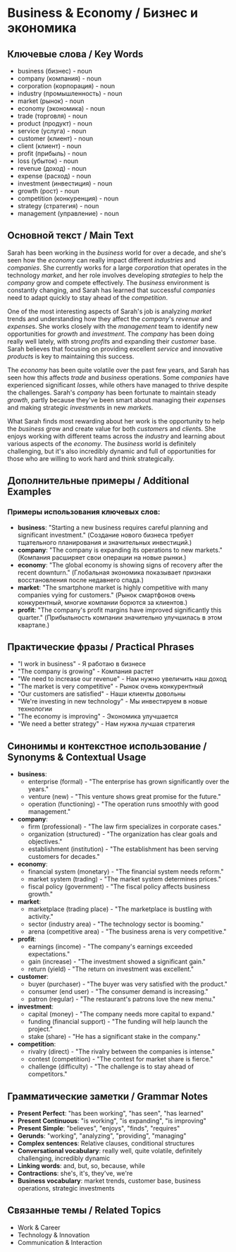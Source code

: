 # Business & Economy / Бизнес и экономика

## Ключевые слова / Key Words
- business (бизнес) - noun
- company (компания) - noun
- corporation (корпорация) - noun
- industry (промышленность) - noun
- market (рынок) - noun
- economy (экономика) - noun
- trade (торговля) - noun
- product (продукт) - noun
- service (услуга) - noun
- customer (клиент) - noun
- client (клиент) - noun
- profit (прибыль) - noun
- loss (убыток) - noun
- revenue (доход) - noun
- expense (расход) - noun
- investment (инвестиция) - noun
- growth (рост) - noun
- competition (конкуренция) - noun
- strategy (стратегия) - noun
- management (управление) - noun

## Основной текст / Main Text

Sarah has been working in the *business* world for over a decade, and she's seen how the *economy* can really impact different *industries* and *companies*. She currently works for a large *corporation* that operates in the technology *market*, and her role involves developing *strategies* to help the *company* grow and compete effectively. The *business* environment is constantly changing, and Sarah has learned that successful *companies* need to adapt quickly to stay ahead of the *competition*.

One of the most interesting aspects of Sarah's job is analyzing *market* trends and understanding how they affect the *company*'s *revenue* and *expense*s. She works closely with the *management* team to identify new opportunities for *growth* and *investment*. The *company* has been doing really well lately, with strong *profit*s and expanding their *customer* base. Sarah believes that focusing on providing excellent *service* and innovative *product*s is key to maintaining this success.

The *economy* has been quite volatile over the past few years, and Sarah has seen how this affects *trade* and *business* operations. Some *companies* have experienced significant *loss*es, while others have managed to thrive despite the challenges. Sarah's *company* has been fortunate to maintain steady *growth*, partly because they've been smart about managing their *expense*s and making strategic *investment*s in new *market*s.

What Sarah finds most rewarding about her work is the opportunity to help the *business* grow and create value for both *customer*s and *client*s. She enjoys working with different teams across the *industry* and learning about various aspects of the *economy*. The *business* world is definitely challenging, but it's also incredibly dynamic and full of opportunities for those who are willing to work hard and think strategically.

## Дополнительные примеры / Additional Examples

### Примеры использования ключевых слов:
- **business**: "Starting a new business requires careful planning and significant investment." (Создание нового бизнеса требует тщательного планирования и значительных инвестиций.)
- **company**: "The company is expanding its operations to new markets." (Компания расширяет свои операции на новые рынки.)
- **economy**: "The global economy is showing signs of recovery after the recent downturn." (Глобальная экономика показывает признаки восстановления после недавнего спада.)
- **market**: "The smartphone market is highly competitive with many companies vying for customers." (Рынок смартфонов очень конкурентный, многие компании борются за клиентов.)
- **profit**: "The company's profit margins have improved significantly this quarter." (Прибыльность компании значительно улучшилась в этом квартале.)

## Практические фразы / Practical Phrases

- "I work in business" - Я работаю в бизнесе
- "The company is growing" - Компания растет
- "We need to increase our revenue" - Нам нужно увеличить наш доход
- "The market is very competitive" - Рынок очень конкурентный
- "Our customers are satisfied" - Наши клиенты довольны
- "We're investing in new technology" - Мы инвестируем в новые технологии
- "The economy is improving" - Экономика улучшается
- "We need a better strategy" - Нам нужна лучшая стратегия

## Синонимы и контекстное использование / Synonyms & Contextual Usage

- **business**: 
  - enterprise (formal) - "The enterprise has grown significantly over the years."
  - venture (new) - "This venture shows great promise for the future."
  - operation (functioning) - "The operation runs smoothly with good management."
- **company**: 
  - firm (professional) - "The law firm specializes in corporate cases."
  - organization (structured) - "The organization has clear goals and objectives."
  - establishment (institution) - "The establishment has been serving customers for decades."
- **economy**: 
  - financial system (monetary) - "The financial system needs reform."
  - market system (trading) - "The market system determines prices."
  - fiscal policy (government) - "The fiscal policy affects business growth."
- **market**: 
  - marketplace (trading place) - "The marketplace is bustling with activity."
  - sector (industry area) - "The technology sector is booming."
  - arena (competitive area) - "The business arena is very competitive."
- **profit**: 
  - earnings (income) - "The company's earnings exceeded expectations."
  - gain (increase) - "The investment showed a significant gain."
  - return (yield) - "The return on investment was excellent."
- **customer**: 
  - buyer (purchaser) - "The buyer was very satisfied with the product."
  - consumer (end user) - "The consumer demand is increasing."
  - patron (regular) - "The restaurant's patrons love the new menu."
- **investment**: 
  - capital (money) - "The company needs more capital to expand."
  - funding (financial support) - "The funding will help launch the project."
  - stake (share) - "He has a significant stake in the company."
- **competition**: 
  - rivalry (direct) - "The rivalry between the companies is intense."
  - contest (competition) - "The contest for market share is fierce."
  - challenge (difficulty) - "The challenge is to stay ahead of competitors."

## Грамматические заметки / Grammar Notes

- **Present Perfect**: "has been working", "has seen", "has learned"
- **Present Continuous**: "is working", "is expanding", "is improving"
- **Present Simple**: "believes", "enjoys", "finds", "requires"
- **Gerunds**: "working", "analyzing", "providing", "managing"
- **Complex sentences**: Relative clauses, conditional structures
- **Conversational vocabulary**: really well, quite volatile, definitely challenging, incredibly dynamic
- **Linking words**: and, but, so, because, while
- **Contractions**: she's, it's, they've, we're
- **Business vocabulary**: market trends, customer base, business operations, strategic investments

## Связанные темы / Related Topics

- Work & Career
- Technology & Innovation
- Communication & Interaction
